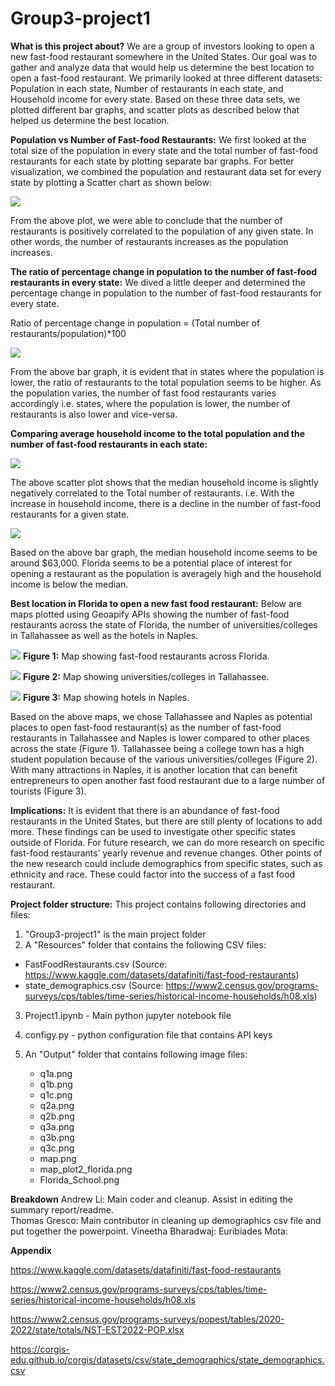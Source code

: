 # Group3-project1

**What is this project about?**
We are a group of investors looking to open a new fast-food restaurant somewhere in the United States. Our goal was to gather and analyze data that would help us determine the best location to open a fast-food restaurant. We primarily looked at three different datasets: Population in each state, Number of restaurants in each state, and Household income for every state. Based on these three data sets, we plotted different bar graphs, and scatter plots as described below that helped us determine the best location.

**Population vs Number of Fast-food Restaurants:** 
We first looked at the total size of the population in every state and the total number of fast-food restaurants for each state by plotting separate bar graphs. For better visualization, we combined the population and restaurant data set for every state by plotting a Scatter chart as shown below: 
 
 ![](Output/q1c.png)

From the above plot, we were able to conclude that the number of restaurants is positively correlated to the population of any given state. In other words, the number of restaurants increases as the population increases.

**The ratio of percentage change in population to the number of fast-food restaurants in every state:** 
We dived a little deeper and determined the percentage change in population to the number of fast-food restaurants for every state.

Ratio of percentage change in population = (Total number of restaurants/population)*100

            
![](Output/q2a.png)

From the above bar graph, it is evident that in states where the population is lower, the ratio of restaurants to the total population seems to be higher. As the population varies, the number of fast food restaurants varies accordingly i.e. states, where the population is lower, the number of restaurants is also lower and vice-versa.

**Comparing average household income to the total population and the number of fast-food restaurants in each state:** 

![](Output/q3c.png)

The above scatter plot shows that the median household income is slightly negatively correlated to the Total number of restaurants. i.e. With the increase in household income, there is a decline in the number of fast-food restaurants for a given state.

![](Output/q3b.png)

Based on the above bar graph, the median household income seems to be around $63,000. Florida seems to be a potential place of interest for opening a restaurant as the population is averagely high and the household income is below the median.  
            
**Best location in Florida to open a new fast food restaurant:** 
Below are maps plotted using Geoapify APIs showing the number of fast-food restaurants across the state of Florida, the number of universities/colleges in Tallahassee as well as the hotels in Naples.


![](Output/map_plot2_florida.png)
**Figure 1:** Map showing fast-food restaurants across Florida.

![](Output/Tallahassee.png)
**Figure 2:** Map showing universities/colleges in Tallahassee.

![](Output/Naples.png)
**Figure 3:** Map showing hotels in Naples.

Based on the above maps, we chose Tallahassee and Naples as potential places to open fast-food restaurant(s) as the number of fast-food restaurants in Tallahassee and Naples is lower compared to other places across the state (Figure 1). Tallahassee being a college town has a high student population because of the various universities/colleges (Figure 2). With many attractions in Naples, it is another location that can benefit entrepreneurs to open another fast food restaurant due to a large number of tourists (Figure 3). 

**Implications:**
It is evident that there is an abundance of fast-food restaurants in the United States, but there are still plenty of locations to add more. These findings can be used to investigate other specific states outside of Florida. For future research, we can do more research on specific fast-food restaurants’ yearly revenue and revenue changes. Other points of the new research could include demographics from specific states, such as ethnicity and race. These could factor into the success of a fast food restaurant.
                                                                                                                                                                                                                                              
**Project folder structure:**
This project contains following directories and files:

1. "Group3-project1" is the main project folder
2. A "Resources" folder that contains the following CSV files:

- FastFoodRestaurants.csv (Source: https://www.kaggle.com/datasets/datafiniti/fast-food-restaurants)
- state_demographics.csv (Source: https://www2.census.gov/programs-surveys/cps/tables/time-series/historical-income-households/h08.xls)

3. Project1.ipynb - Main python jupyter notebook file

4. configy.py - python configuration file that contains API keys

5. An "Output" folder that contains following image files:
    - q1a.png
    - q1b.png
    - q1c.png
    - q2a.png
    - q2b.png
    - q3a.png
    - q3b.png
    - q3c.png
    - map.png
    - map_plot2_florida.png
    - Florida_School.png


**Breakdown**
Andrew Li: Main coder and cleanup. Assist in editing the summary report/readme.  
Thomas Gresco: Main contributor in cleaning up demographics csv file and put together the powerpoint.
Vineetha Bharadwaj: 
Euribiades Mota:

**Appendix**

https://www.kaggle.com/datasets/datafiniti/fast-food-restaurants

https://www2.census.gov/programs-surveys/cps/tables/time-series/historical-income-households/h08.xls

https://www2.census.gov/programs-surveys/popest/tables/2020-2022/state/totals/NST-EST2022-POP.xlsx

https://corgis-edu.github.io/corgis/datasets/csv/state_demographics/state_demographics.csv
